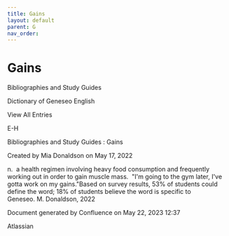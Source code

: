 ```yaml
---
title: Gains
layout: default
parent: G
nav_order:
---
```


# Gains

Bibliographies and Study Guides

Dictionary of Geneseo English

View All Entries

E-H

Bibliographies and Study Guides : Gains

Created by  Mia Donaldson on May 17, 2022

n.  a health regimen involving heavy food consumption and frequently working out in order to gain muscle mass.  &quot;I'm going to the gym later, I've gotta work on my gains.&quot;Based on survey results, 53% of students could define the word; 18% of students believe the word is specific to Geneseo. M. Donaldson, 2022

Document generated by Confluence on May 22, 2023 12:37

Atlassian

